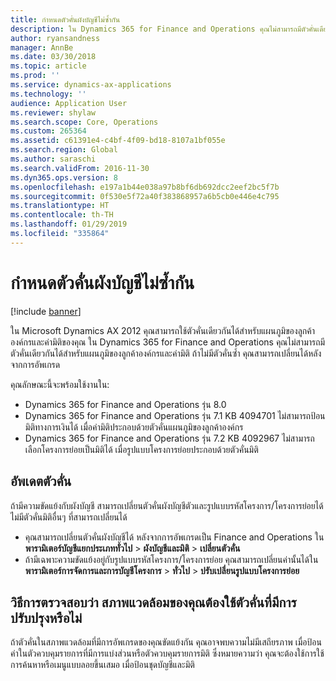```yaml
---
title: กำหนดตัวคั่นผังบัญชีไม่ซ้ำกัน
description: ใน Dynamics 365 for Finance and Operations คุณไม่สามารถมีตัวคั่นเดียวกันได้สำหรับแผนภูมิของลูกค้าองค์กรและค่ามิติ คุณต้องเปลี่ยนค่าตัวคั่นหลังจากการอัพเกรด
author: ryansandness
manager: AnnBe
ms.date: 03/30/2018
ms.topic: article
ms.prod: ''
ms.service: dynamics-ax-applications
ms.technology: ''
audience: Application User
ms.reviewer: shylaw
ms.search.scope: Core, Operations
ms.custom: 265364
ms.assetid: c61391e4-c4bf-4f09-bd18-8107a1bf055e
ms.search.region: Global
ms.author: saraschi
ms.search.validFrom: 2016-11-30
ms.dyn365.ops.version: 8
ms.openlocfilehash: e197a1b44e038a97b8bf6db692dcc2eef2bc5f7b
ms.sourcegitcommit: 0f530e5f72a40f383868957a6b5cb0e446e4c795
ms.translationtype: HT
ms.contentlocale: th-TH
ms.lasthandoff: 01/29/2019
ms.locfileid: "335864"
---
```

# <a name="make-the-chart-of-accounts-delimiter-unique"></a>กำหนดตัวคั่นผังบัญชีไม่ซ้ำกัน

[!include [banner](../includes/banner.md)]

ใน Microsoft Dynamics AX 2012 คุณสามารถใช้ตัวคั่นเดียวกันได้สำหรับแผนภูมิของลูกค้าองค์กรและค่ามิติของคุณ ใน Dynamics 365 for Finance and Operations คุณไม่สามารถมีตัวคั่นเดียวกันได้สำหรับแผนภูมิของลูกค้าองค์กรและค่ามิติ ถ้าไม่มีตัวคั่นซ้ำ คุณสามารถเปลี่ยนได้หลังจากการอัพเกรด 

คุณลักษณะนี้จะพร้อมใช้งานใน:
- Dynamics 365 for Finance and Operations รุ่น 8.0
- Dynamics 365 for Finance and Operations รุ่น 7.1 KB 4094701 ไม่สามารถป้อนมิติทางการเงินได้ เมื่อค่ามิติประกอบด้วยตัวคั่นแผนภูมิของลูกค้าองค์กร
- Dynamics 365 for Finance and Operations รุ่น 7.2 KB 4092967 ไม่สามารถเลือกโครงการย่อยเป็นมิติได้ เมื่อรูปแบบโครงการย่อยประกอบด้วยตัวคั่นมิติ

## <a name="update-delimiter"></a>อัพเดตตัวคั่น
ถ้ามีความขัดแย้งกับผังบัญชี สามารถเปลี่ยนตัวคั่นผังบัญชีตัวและรูปแบบรหัสโครงการ/โครงการย่อยได้ ไม่มีตัวคั่นมิติอื่นๆ ที่สามารถเปลี่ยนได้ 
- คุณสามารถเปลี่ยนตัวคั่นผังบัญชีได้ หลังจากการอัพเกรดเป็น Finance and Operations ใน **พารามิเตอร์บัญชีแยกประเภททั่วไป** > **ผังบัญชีและมิติ** > **เปลี่ยนตัวคั่น** 
- ถ้ามีเฉพาะความขัดแย้งอยู่กับรูปแบบรหัสโครงการ/โครงการย่อย คุณสามารถเปลี่ยนค่านั้นได้ใน **พารามิเตอร์การจัดการและการบัญชีโครงการ** > **ทั่วไป** > **ปรับเปลี่ยนรูปแบบโครงการย่อย** 

## <a name="how-to-determine-if-your-environment-requires-updated-delimiters"></a>วิธีการตรวจสอบว่า สภาพแวดล้อมของคุณต้องใช้ตัวคั่นที่มีการปรับปรุงหรือไม่ 
ถ้าตัวคั่นในสภาพแวดล้อมที่มีการอัพเกรดของคุณขัดแย้งกัน คุณอาจพบความไม่มีเสถียรภาพ เมื่อป้อนค่าในตัวควบคุมรายการที่มีการแบ่งส่วนหรือตัวควบคุมรายการมิติ ซึ่งหมายความว่า คุณจะต้องใช้การใช้การค้นหาหรือเมนูแบบลอยขึ้นเสมอ เมื่อป้อนชุดบัญชีและมิติ
